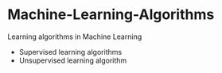 # Machine-Learning-Algorithms
Learning algorithms in Machine Learning 
  * Supervised learning algorithms 
  * Unsupervised learning algorithm
